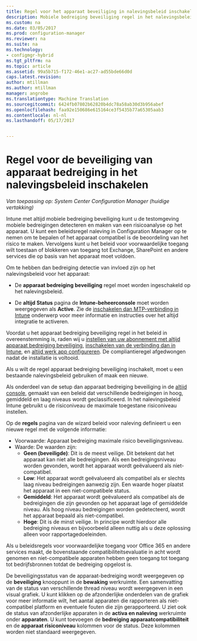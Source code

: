 ```yaml
---
title: Regel voor het apparaat beveiliging in nalevingsbeleid inschakelen | Microsoft-documenten
description: Mobiele bedreiging beveiliging regel in het nalevingsbeleid apparaat inschakelen.
ms.custom: na
ms.date: 03/05/2017
ms.prod: configuration-manager
ms.reviewer: na
ms.suite: na
ms.technology:
- configmgr-hybrid
ms.tgt_pltfrm: na
ms.topic: article
ms.assetid: 99a5b715-f172-46e1-ac27-ad55bde66d0d
caps.latest.revision: 
author: mtillman
ms.author: mtillman
manager: angrobe
ms.translationtype: Machine Translation
ms.sourcegitcommit: 6424fb07802b62820b4dc78a58ab30d3b956abef
ms.openlocfilehash: faa92e150686e615164ce3f5435b77a65305aab3
ms.contentlocale: nl-nl
ms.lasthandoff: 05/17/2017


---
```

# <a name="enable-device-threat-protection-rule-in-the-compliance-policy"></a>Regel voor de beveiliging van apparaat bedreiging in het nalevingsbeleid inschakelen

*Van toepassing op: System Center Configuration Manager (huidige vertakking)*

Intune met altijd mobiele bedreiging beveiliging kunt u de testomgeving mobiele bedreigingen detecteren en maken van een risicoanalyse op het apparaat. U kunt een beleidsregel naleving in Configuration Manager op te nemen om te bepalen of het apparaat compatibel is de beoordeling van het risico te maken. Vervolgens kunt u het beleid voor voorwaardelijke toegang wilt toestaan of blokkeren van toegang tot Exchange, SharePoint en andere services die op basis van het apparaat moet voldoen.

Om te hebben dan bedreiging detectie van invloed zijn op het nalevingsbeleid voor het apparaat:

* De **apparaat bedreiging beveiliging** regel moet worden ingeschakeld op het nalevingsbeleid.

* De **altijd Status** pagina de **Intune-beheerconsole** moet worden weergegeven als **Active**. Zie de [inschakelen dan MTP-verbinding in Intune](enable-lookout-connection-in-intune.md) onderwerp voor meer informatie en instructies over het altijd integratie te activeren.


Voordat u het apparaat bedreiging beveiliging regel in het beleid in overeenstemming is, raden wij u [instellen van uw abonnement met altijd apparaat bedreiging beveiliging](set-up-your-subscription-with-lookout.md), [inschakelen van de verbinding dan in Intune](enable-lookout-connection-in-intune.md), en [altijd werk app configureren](configure-and-deploy-lookout-for-work-apps.md). De compliantieregel afgedwongen nadat de installatie is voltooid.

Als u wilt de regel apparaat bedreiging beveiliging inschakelt, moet u een bestaande nalevingsbeleid gebruiken of maak een nieuwe.

Als onderdeel van de setup dan apparaat bedreiging beveiliging in de [altijd console](https://aad.lookout.com), gemaakt van een beleid dat verschillende bedreigingen in hoog, gemiddeld en laag niveaus wordt geclassificeerd. In het nalevingsbeleid Intune gebruikt u de risiconiveau de maximale toegestane risiconiveau instellen.

Op de **regels** pagina van de wizard beleid voor naleving definieert u een nieuwe regel met de volgende informatie:
  * Voorwaarde: Apparaat bedreiging maximale risico beveiligingsniveau.
  * Waarde: De waarden zijn:
    * **Geen (beveiligde)**: Dit is de meest veilige. Dit betekent dat het apparaat kan niet alle bedreigingen. Als een bedreigingsniveau worden gevonden, wordt het apparaat wordt geëvalueerd als niet-compatibel.
    * **Low**: Het apparaat wordt geëvalueerd als compatibel als er slechts laag niveau bedreigingen aanwezig zijn. Een waarde hoger plaatst het apparaat in een niet-compatibele status.
    * **Gemiddeld**: Het apparaat wordt geëvalueerd als compatibel als de bedreigingen die zijn gevonden op het apparaat lage of gemiddelde niveau. Als hoog niveau bedreigingen worden gedetecteerd, wordt het apparaat bepaald als niet-compatibel.
    * **Hoge**: Dit is de minst veilige. In principe wordt hierdoor alle bedreiging niveaus en bijvoorbeeld alleen nuttig als u deze oplossing alleen voor rapportagedoeleinden.

Als u beleidsregels voor voorwaardelijke toegang voor Office 365 en andere services maakt, de bovenstaande compatibiliteitsevaluatie in acht wordt genomen en niet-compatibele apparaten hebben geen toegang tot toegang tot bedrijfsbronnen totdat de bedreiging opgelost is.

De beveiligingsstatus van de apparaat-bedreiging wordt weergegeven op de **beveiliging** knooppunt in de **bewaking** werkruimte.
Een samenvatting van de status van verschillende thread niveau wordt weergegeven in een visual grafiek. U kunt klikken op de afzonderlijke onderdelen van de grafiek voor meer informatie wilt, het aantal apparaten die rapporteren als niet-compatibel platform en eventuele fouten die zijn gerapporteerd.
U ziet ook de status van afzonderlijke apparaten in de **activa en naleving** werkruimte onder **apparaten**.  U kunt toevoegen de **bedreiging apparaatcompatibiliteit** en de **apparaat risiconiveau** kolommen voor de status.  Deze kolommen worden niet standaard weergegeven.

